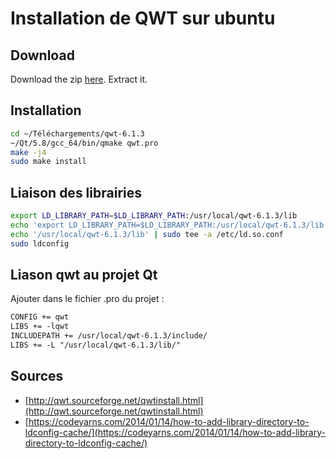 Installation de QWT sur ubuntu
==============================

Download
--------

Download the zip [here](https://sourceforge.net/projects/qwt/files/qwt/?SetFreedomCookie).
Extract it.

Installation
------------

```bash
cd ~/Téléchargements/qwt-6.1.3
~/Qt/5.8/gcc_64/bin/qmake qwt.pro
make -j4
sudo make install
```

Liaison des librairies
----------------------

```bash
export LD_LIBRARY_PATH=$LD_LIBRARY_PATH:/usr/local/qwt-6.1.3/lib
echo 'export LD_LIBRARY_PATH=$LD_LIBRARY_PATH:/usr/local/qwt-6.1.3/lib' >> ~/.bashrc
echo '/usr/local/qwt-6.1.3/lib' | sudo tee -a /etc/ld.so.conf
sudo ldconfig
```

Liason qwt au projet Qt
-----------------------

Ajouter dans le fichier .pro du projet :

```txt
CONFIG += qwt
LIBS += -lqwt
INCLUDEPATH += /usr/local/qwt-6.1.3/include/
LIBS += -L "/usr/local/qwt-6.1.3/lib/"
```

Sources
-------

- [http://qwt.sourceforge.net/qwtinstall.html](http://qwt.sourceforge.net/qwtinstall.html)
- [https://codeyarns.com/2014/01/14/how-to-add-library-directory-to-ldconfig-cache/](https://codeyarns.com/2014/01/14/how-to-add-library-directory-to-ldconfig-cache/)
